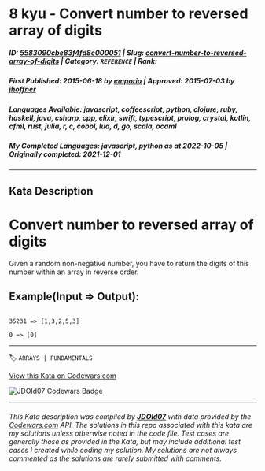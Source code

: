 # 8 kyu - Convert number to reversed array of digits

##### **ID**: [5583090cbe83f4fd8c000051](https://www.codewars.com/kata/5583090cbe83f4fd8c000051) | **Slug**: [convert-number-to-reversed-array-of-digits](https://www.codewars.com/kata/5583090cbe83f4fd8c000051) | **Category**: `REFERENCE` | **Rank**: <span style="color:white">8 kyu</span>

##### **First Published**: 2015-06-18 ***by*** [emporio](https://www.codewars.com/users/emporio) | **Approved**: 2015-07-03 ***by*** [jhoffner](https://www.codewars.com/users/jhoffner)

##### **Languages Available**: javascript, coffeescript, python, clojure, ruby, haskell, java, csharp, cpp, elixir, swift, typescript, prolog, crystal, kotlin, cfml, rust, julia, r, c, cobol, lua, d, go, scala, ocaml

##### **My Completed Languages**: javascript, python ***as at*** 2022-10-05 | **Originally completed**: 2021-12-01

---

## Kata Description


# Convert number to reversed array of digits



Given a random non-negative number, you have to return the digits of this number within an array in reverse order.



## Example(Input => Output):



```

35231 => [1,3,2,5,3]

0 => [0]

```



---


🏷 `ARRAYS | FUNDAMENTALS`


[View this Kata on Codewars.com](https://www.codewars.com/kata/5583090cbe83f4fd8c000051)

![](https://www.codewars.com/users/jdold07/badges/large "JDOld07 Codewars Badge")

---

###### *This Kata description was compiled by [**JDOld07**](https://tpstech.dev) with data provided by the [Codewars.com](https://www.codewars.com) API.  The solutions in this repo associated with this kata are my solutions unless otherwise noted in the code file.  Test cases are generally those as provided in the Kata, but may include additional test cases I created while coding my solution.  My solutions are not always commented as the solutions are rarely submitted with comments.*
